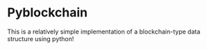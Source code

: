 # Pyblockchain
This is a relatively simple implementation of a blockchain-type data structure using python!

